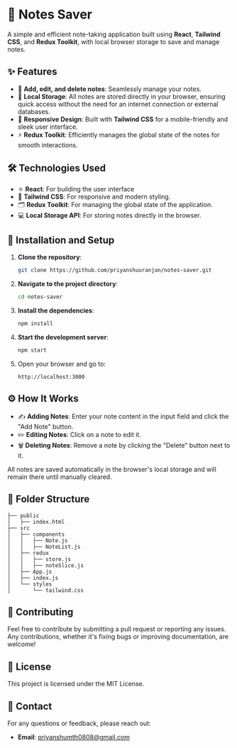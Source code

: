 # 📓 Notes Saver

A simple and efficient note-taking application built using **React**, **Tailwind CSS**, and **Redux Toolkit**, with local browser storage to save and manage notes.

## ✨ Features

- 📝 **Add, edit, and delete notes**: Seamlessly manage your notes.
- 💾 **Local Storage**: All notes are stored directly in your browser, ensuring quick access without the need for an internet connection or external databases.
- 📱 **Responsive Design**: Built with **Tailwind CSS** for a mobile-friendly and sleek user interface.
- ⚡ **Redux Toolkit**: Efficiently manages the global state of the notes for smooth interactions.

## 🛠️ Technologies Used

- ⚛️ **React**: For building the user interface
- 🎨 **Tailwind CSS**: For responsive and modern styling.
- 🗂️ **Redux Toolkit**: For managing the global state of the application.
- 💻 **Local Storage API**: For storing notes directly in the browser.

## 🚀 Installation and Setup

1. **Clone the repository**:
   ```bash
   git clone https://github.com/priyanshuuranjan/notes-saver.git
   ```

2. **Navigate to the project directory**:
   ```bash
   cd notes-saver
   ```

3. **Install the dependencies**:
   ```bash
   npm install
   ```

4. **Start the development server**:
   ```bash
   npm start
   ```

5. Open your browser and go to:
   ```
   http://localhost:3000
   ```

## ⚙️ How It Works

- ✍️ **Adding Notes**: Enter your note content in the input field and click the "Add Note" button.
- ✏️ **Editing Notes**: Click on a note to edit it.
- 🗑️ **Deleting Notes**: Remove a note by clicking the "Delete" button next to it.

All notes are saved automatically in the browser's local storage and will remain there until manually cleared.

## 📂 Folder Structure

```
├── public
│   ├── index.html
├── src
│   ├── components
│   │   ├── Note.js
│   │   ├── NoteList.js
│   ├── redux
│   │   ├── store.js
│   │   ├── noteSlice.js
│   ├── App.js
│   ├── index.js
│   └── styles
│       └── tailwind.css
```

## 🤝 Contributing

Feel free to contribute by submitting a pull request or reporting any issues. Any contributions, whether it's fixing bugs or improving documentation, are welcome!

## 📜 License

This project is licensed under the MIT License.

## 📧 Contact

For any questions or feedback, please reach out:

- **Email**: priyanshumth0808@gmail.com
